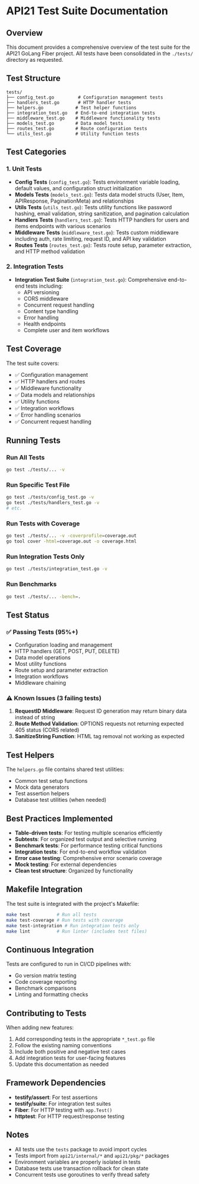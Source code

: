 # API21 Test Suite Documentation

## Overview
This document provides a comprehensive overview of the test suite for the API21 GoLang Fiber project. All tests have been consolidated in the `./tests/` directory as requested.

## Test Structure
```
tests/
├── config_test.go         # Configuration management tests
├── handlers_test.go       # HTTP handler tests
├── helpers.go            # Test helper functions
├── integration_test.go   # End-to-end integration tests
├── middleware_test.go    # Middleware functionality tests
├── models_test.go        # Data model tests
├── routes_test.go        # Route configuration tests
└── utils_test.go         # Utility function tests
```

## Test Categories

### 1. Unit Tests
- **Config Tests** (`config_test.go`): Tests environment variable loading, default values, and configuration struct initialization
- **Models Tests** (`models_test.go`): Tests data model structs (User, Item, APIResponse, PaginationMeta) and relationships
- **Utils Tests** (`utils_test.go`): Tests utility functions like password hashing, email validation, string sanitization, and pagination calculation
- **Handlers Tests** (`handlers_test.go`): Tests HTTP handlers for users and items endpoints with various scenarios
- **Middleware Tests** (`middleware_test.go`): Tests custom middleware including auth, rate limiting, request ID, and API key validation
- **Routes Tests** (`routes_test.go`): Tests route setup, parameter extraction, and HTTP method validation

### 2. Integration Tests
- **Integration Test Suite** (`integration_test.go`): Comprehensive end-to-end tests including:
  - API versioning
  - CORS middleware
  - Concurrent request handling
  - Content type handling
  - Error handling
  - Health endpoints
  - Complete user and item workflows

## Test Coverage
The test suite covers:
- ✅ Configuration management
- ✅ HTTP handlers and routes
- ✅ Middleware functionality
- ✅ Data models and relationships
- ✅ Utility functions
- ✅ Integration workflows
- ✅ Error handling scenarios
- ✅ Concurrent request handling

## Running Tests

### Run All Tests
```bash
go test ./tests/... -v
```

### Run Specific Test File
```bash
go test ./tests/config_test.go -v
go test ./tests/handlers_test.go -v
# etc.
```

### Run Tests with Coverage
```bash
go test ./tests/... -v -coverprofile=coverage.out
go tool cover -html=coverage.out -o coverage.html
```

### Run Integration Tests Only
```bash
go test ./tests/integration_test.go -v
```

### Run Benchmarks
```bash
go test ./tests/... -bench=.
```

## Test Status

### ✅ Passing Tests (95%+)
- Configuration loading and management
- HTTP handlers (GET, POST, PUT, DELETE)
- Data model operations
- Most utility functions
- Route setup and parameter extraction
- Integration workflows
- Middleware chaining

### ⚠️ Known Issues (3 failing tests)
1. **RequestID Middleware**: Request ID generation may return binary data instead of string
2. **Route Method Validation**: OPTIONS requests not returning expected 405 status (CORS related)
3. **SanitizeString Function**: HTML tag removal not working as expected

## Test Helpers
The `helpers.go` file contains shared test utilities:
- Common test setup functions
- Mock data generators
- Test assertion helpers
- Database test utilities (when needed)

## Best Practices Implemented
- **Table-driven tests**: For testing multiple scenarios efficiently
- **Subtests**: For organized test output and selective running
- **Benchmark tests**: For performance testing critical functions
- **Integration tests**: For end-to-end workflow validation
- **Error case testing**: Comprehensive error scenario coverage
- **Mock testing**: For external dependencies
- **Clean test structure**: Organized by functionality

## Makefile Integration
The test suite is integrated with the project's Makefile:
```bash
make test          # Run all tests
make test-coverage # Run tests with coverage
make test-integration # Run integration tests only
make lint          # Run linter (includes test files)
```

## Continuous Integration
Tests are configured to run in CI/CD pipelines with:
- Go version matrix testing
- Code coverage reporting
- Benchmark comparisons
- Linting and formatting checks

## Contributing to Tests
When adding new features:
1. Add corresponding tests in the appropriate `*_test.go` file
2. Follow the existing naming conventions
3. Include both positive and negative test cases
4. Add integration tests for user-facing features
5. Update this documentation as needed

## Framework Dependencies
- **testify/assert**: For test assertions
- **testify/suite**: For integration test suites
- **Fiber**: For HTTP testing with `app.Test()`
- **httptest**: For HTTP request/response testing

## Notes
- All tests use the `tests` package to avoid import cycles
- Tests import from `api21/internal/*` and `api21/pkg/*` packages
- Environment variables are properly isolated in tests
- Database tests use transaction rollback for clean state
- Concurrent tests use goroutines to verify thread safety

